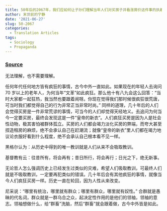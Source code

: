 ```yaml
---
title: 50年后的2067年，我们应如何让子孙们理解当年人们对买房子并看涨房价这件事的执着与疯狂？
author: 末世前的宁静
date: '2021-06-27'
slug: 50-2067
categories:
  - Translation Articles
tags:
  - Sociology
  - Propaganda
---
```


### [Source](https://www.zhihu.com/question/67623536/answer/267631813)

无法理解，也不需要理解。

任何年代任何地方皆有疯狂的事情，古今中外一直如此。如果现在的年轻人去询问 70 岁以上的老年人，为何当年“文革”如此疯狂。那么他十有八九会这么回答：“当时大家都一起狂热，我当然也要跟着闹呀。你现在觉得我们那时候很疯狂很荒唐，可当时我们都觉得自己的行为非常正当非常时尚。” 同样的道理，几十年后的人们会觉得买房是一件非常荒谬的事情，可当今的人们却觉得天经地义。去追问为何当今一定要买房，最终会发现这是一件“皇帝的新衣”。人们疯狂买房是因为人是社会性动物，极其害怕被群体孤立。买房的人们都会竭力淡化买房的弊端，而夸大甚至捏造租房的麻烦，绝不会承认自己在赶潮流；就像“皇帝的新衣”里人们都在竭力地议论衣服好看到什么程度，绝不会承认自己根本看不见一样。

黑格尔认为：从历史中得到的唯一教训就是人们从来不会吸取教训。

基督教有云：往昔所有，将会再有；昔日所行，将会再行；日光之下，绝无新事。


无论哲人怎么强调历史上已经发生过类似的灾难，希望人们吸取教训，可最终人们就是不吸取教训，一定要再犯类似的错误。几十年后会有其他疯狂的事情，就像当今人们疯狂买房一样。历史一直在轮回，因为人性从来改变。


尼采说：“哪里有统治，哪里就有群众；哪里有群众，哪里就有奴性。” 合群就是愚昧的代名词，群众就是一群乌合之众，起决定性作用的是他们的领袖，领袖的意志。领袖想做什么，给“群畜”洗脑，然后“群畜”就会跟着做，古今中外皆是如此。


